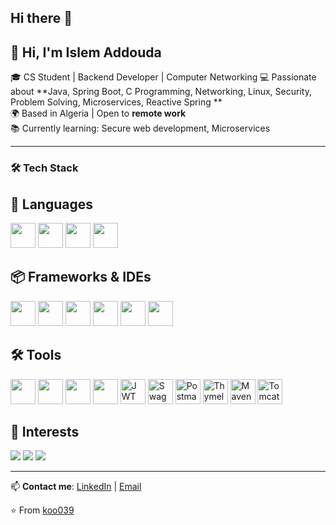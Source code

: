 ## Hi there 👋

<!--
**koo039/koo039** is a ✨ _special_ ✨ repository because its `README.md` (this file) appears on your GitHub profile.

Here are some ideas to get you started:

- 🔭 I’m currently working on ...
- 🌱 I’m currently learning ...
- 👯 I’m looking to collaborate on ...
- 🤔 I’m looking for help with ...
- 💬 Ask me about ...
- 📫 How to reach me: ...
- 😄 Pronouns: ...
- ⚡ Fun fact: .

-->
## 👋 Hi, I'm Islem Addouda

🎓 CS Student | Backend Developer | Computer Networking
💻 Passionate about **Java, Spring Boot, C Programming, Networking, Linux, Security, Problem Solving, Microservices, Reactive Spring **  
🌍 Based in Algeria | Open to **remote work**  
📚 Currently learning: Secure web development, Microservices

---

### 🛠️ Tech Stack

## 📝 Languages
<p>
  <img src="https://cdn.jsdelivr.net/gh/devicons/devicon/icons/java/java-original.svg" width="40" height="40"/> 
  <img src="https://cdn.jsdelivr.net/gh/devicons/devicon/icons/c/c-original.svg" width="40" height="40"/>
  <img src="https://cdn.jsdelivr.net/gh/devicons/devicon/icons/python/python-original.svg" width="40" height="40"/>
  <img src="https://cdn.jsdelivr.net/gh/devicons/devicon/icons/mysql/mysql-original.svg" width="40" height="40"/>
</p>

## 📦 Frameworks & IDEs
<p>
  <img src="https://cdn.jsdelivr.net/gh/devicons/devicon/icons/spring/spring-original.svg" width="40" height="40"/>
  <img src="https://cdn.jsdelivr.net/gh/devicons/devicon/icons/hibernate/hibernate-original.svg" width="40" height="40"/>
  <img src="https://cdn.jsdelivr.net/gh/devicons/devicon/icons/intellij/intellij-original.svg" width="40" height="40"/>
  <img src="https://cdn.jsdelivr.net/gh/devicons/devicon/icons/vscode/vscode-original.svg" width="40" height="40"/>
  <img src="https://cdn.jsdelivr.net/gh/devicons/devicon/icons/docker/docker-original.svg" width="40" height="40"/>
  <img src="https://cdn.jsdelivr.net/gh/devicons/devicon/icons/linux/linux-original.svg" width="40" height="40"/>
</p>

## 🛠 Tools
<p>
  <img src="https://cdn.jsdelivr.net/gh/devicons/devicon/icons/git/git-original.svg" width="40" height="40"/>
  <img src="https://cdn.jsdelivr.net/gh/devicons/devicon/icons/docker/docker-original.svg" width="40" height="40"/>
  <img src="https://cdn.jsdelivr.net/gh/devicons/devicon/icons/intellij/intellij-original.svg" width="40" height="40"/>
  <img src="https://cdn.jsdelivr.net/gh/devicons/devicon/icons/linux/linux-original.svg" width="40" height="40"/>
  <img src="https://www.svgrepo.com/show/306280/jsonwebtokens.svg" width="40" height="40" alt="JWT"/>
  <img src="https://www.svgrepo.com/show/342276/swagger.svg" width="40" height="40" alt="Swagger"/>
  <img src="https://www.svgrepo.com/show/354202/postman-icon.svg" width="40" height="40" alt="Postman"/>
  <img src="https://icons.iconarchive.com/icons/simpleicons-team/simple/128/thymeleaf-icon.png" width="40" height="40" alt="Thymeleaf"/>
  <img src="https://cdn.jsdelivr.net/gh/devicons/devicon/icons/maven/maven-original.svg" width="40" height="40" alt="Maven"/>
  <img src="https://cdn.jsdelivr.net/gh/devicons/devicon/icons/tomcat/tomcat-original.svg" width="40" height="40" alt="Tomcat"/>
</p>

## 🌱 Interests
<p>
  <img src="https://img.shields.io/badge/Cybersecurity-%23000000.svg?style=for-the-badge&logo=protonmail&logoColor=white"/>
  <img src="https://img.shields.io/badge/Backend_Development-%23007ACC.svg?style=for-the-badge&logo=java&logoColor=white"/>
  <img src="https://img.shields.io/badge/Open_Source-%23F1502F.svg?style=for-the-badge&logo=github&logoColor=white"/>
</p>


---

📫 **Contact me**: [LinkedIn](https://linkedin.com) | [Email](idouda34@gmail.com)

⭐️ From [koo039](https://github.com/koo039)

